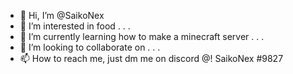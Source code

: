 - 👋 Hi, I’m @SaikoNex
- 👀 I’m interested in food . . .
- 🌱 I’m currently learning how to make a minecraft server . . .
- 💞️ I’m looking to collaborate on . . . 
- 📫 How to reach me, just dm me on discord @! SaikoNex #9827

<!---
SaikoNex/SaikoNex is a ✨ special ✨ repository because its `README.md` (this file) appears on your GitHub profile.
You can click the Preview link to take a look at your changes.
--->
